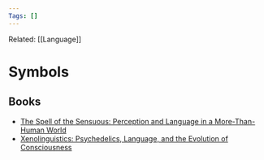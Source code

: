 ```yaml
---
Tags: []
---
```

Related: [[Language]]
# Symbols

## Books
- [The Spell of the Sensuous: Perception and Language in a More-Than-Human World](https://www.amazon.com/Spell-Sensuous-Perception-Language-More-Than-Human/dp/0679776397/)
- [Xenolinguistics: Psychedelics, Language, and the Evolution of Consciousness](https://www.amazon.com/Xenolinguistics-Psychedelics-Language-Evolution-Consciousness/dp/1583945997)